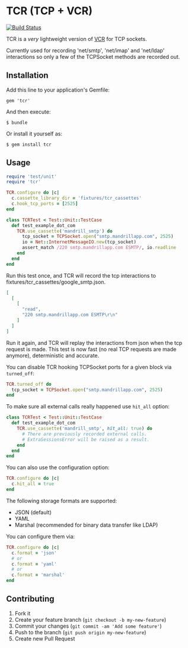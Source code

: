 # TCR (TCP + VCR)

[![Build Status](https://travis-ci.org/robforman/tcr.svg?branch=master)](https://travis-ci.org/robforman/tcr)



TCR is a *very* lightweight version of [VCR](https://github.com/vcr/vcr) for TCP sockets.

Currently used for recording 'net/smtp', 'net/imap' and 'net/ldap' interactions so only a few of the TCPSocket methods are recorded out.

## Installation

Add this line to your application's Gemfile:

    gem 'tcr'

And then execute:

    $ bundle

Or install it yourself as:

    $ gem install tcr

## Usage

```ruby
require 'test/unit'
require 'tcr'

TCR.configure do |c|
  c.cassette_library_dir = 'fixtures/tcr_cassettes'
  c.hook_tcp_ports = [2525]
end

class TCRTest < Test::Unit::TestCase
  def test_example_dot_com
    TCR.use_cassette('mandrill_smtp') do
      tcp_socket = TCPSocket.open("smtp.mandrillapp.com", 2525)
      io = Net::InternetMessageIO.new(tcp_socket)
      assert_match /220 smtp.mandrillapp.com ESMTP/, io.readline
    end
  end
end
```

Run this test once, and TCR will record the tcp interactions to fixtures/tcr_cassettes/google_smtp.json.

```json
[
  [
    [
      "read",
      "220 smtp.mandrillapp.com ESMTP\r\n"
    ]
  ]
]
```

Run it again, and TCR will replay the interactions from json when the tcp request is made. This test is now fast (no real TCP requests are made anymore), deterministic and accurate.

You can disable TCR hooking TCPSocket ports for a given block via `turned_off`:

```ruby
TCR.turned_off do
  tcp_socket = TCPSocket.open("smtp.mandrillapp.com", 2525)
end
```

To make sure all external calls really happened use `hit_all` option:

```ruby
class TCRTest < Test::Unit::TestCase
  def test_example_dot_com
    TCR.use_cassette('mandrill_smtp', hit_all: true) do
      # There are previously recorded external calls.
      # ExtraSessionsError will be raised as a result.
    end
  end
end
```

You can also use the configuration option:

```ruby
TCR.configure do |c|
  c.hit_all = true
end
```

The following storage formats are supported:

- JSON (default)
- YAML
- Marshal (recommended for binary data transfer like LDAP)

You can configure them via:

```ruby
TCR.configure do |c|
  c.format = 'json'
  # or
  c.format = 'yaml'
  # or
  c.format = 'marshal'
end
```


## Contributing

1. Fork it
2. Create your feature branch (`git checkout -b my-new-feature`)
3. Commit your changes (`git commit -am 'Add some feature'`)
4. Push to the branch (`git push origin my-new-feature`)
5. Create new Pull Request
